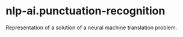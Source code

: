 # nlp-ai.punctuation-recognition
Representation of a solution of a neural machine translation problem.
